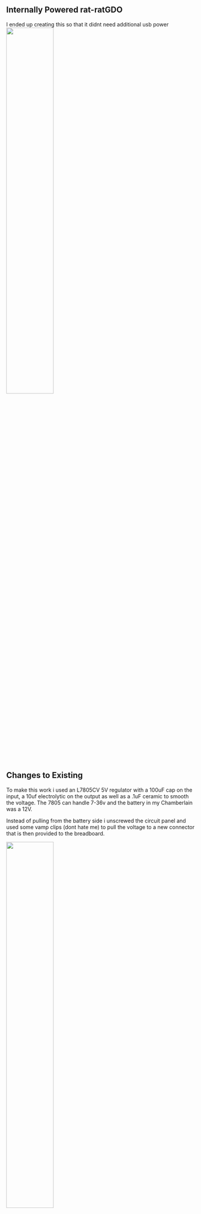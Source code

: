 ## Internally Powered rat-ratGDO
I ended up creating this so that it didnt need additional usb power
<br>
<img src="/images/Breadboard-Installed/BoardWired.png" width="50%" />

## Changes to Existing

To make this work i used an L7805CV 5V regulator with a 100uF cap on the input, a 10uf electrolytic on the output as well as a .1uF ceramic to smooth the voltage.  The 7805 can handle 7-36v and the battery in my Chamberlain was a 12V.  

Instead of pulling from the battery side i unscrewed the circuit panel and used some vamp clips (dont hate me) to pull the voltage to a new connector that is then provided to the breadboard.

<img src="/images/Breadboard-Installed/BatteryBackupWires.png" width="50%" />

### Here is the full Install

<img src="/images/Breadboard-Installed/CompleteInstall.png" width="50%" />

  

  
<br>
Please excuse my hacky breadboard, threw it together in between meetings.